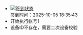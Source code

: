 - [![签到状态](https://github.com/womade/Cloud189-Actions/actions/workflows/main.yml/badge.svg?branch=main)](https://github.com/womade/Cloud189-Actions/actions/workflows/main.yml) <br> 签到时间：2025-10-05 18:35:43
- 开始执行帐号1
- 设备ID不存在，需要二次设备校验
